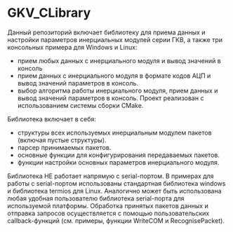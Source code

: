 # GKV_CLibrary
Данный репозиторий включает библиотеку для приема данных и настройки параметров инерциальных модулей серии ГКВ, а также три консольных примера для Windows и Linux: 
- прием любых данных с инерциального модуля и вывод значений в консоль
- прием данных с инерциального модуля в формате кодов АЦП и вывод значений параметров в консоль.
- выбор алгоритма работы инерциального модуля, прием данных и вывод значений параметров в консоль.
Проект реализован с использованием системы сборки CMake.

Библиотека включает в себя:
- структуры всех используемых инерциальным модулем пакетов (включая пустые структуры).
- парсер принимаемых пакетов.
- основные функции для конфигурирования передаваемых пакетов.
- функции настройки основных параметров инерциального модуля.

Библиотека НЕ работает напрямую с serial-портом. В примерах для работы с serial-портом использованы стандартная библиотека windows и библиотека termios для Linux.
Аналогично может быть использована любая удобная пользователю библиотека serial-порта для используемой платформы.
Обработка принятых пакетов данных и отправка запросов осуществляется с помощью пользовательских callback-функций (см. примеры, функции WriteCOM и RecognisePacket).
